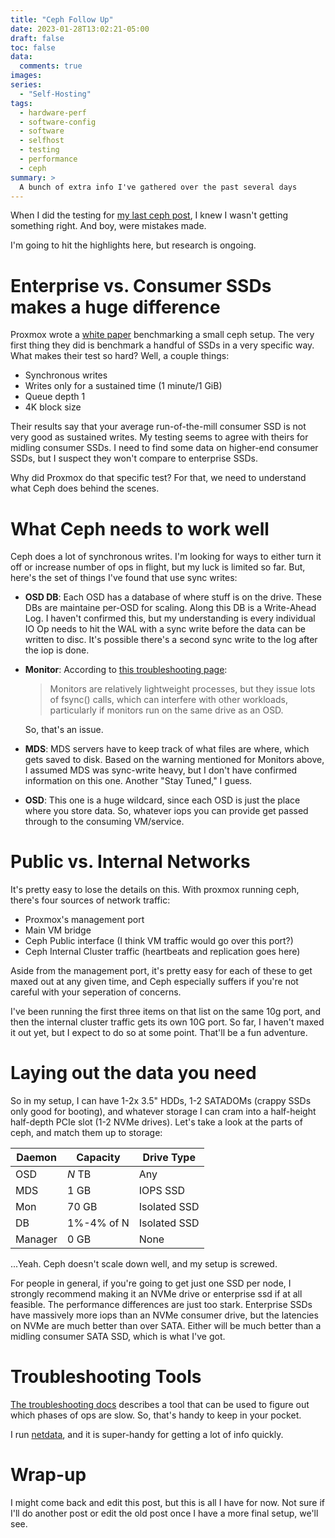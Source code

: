 ```yaml
---
title: "Ceph Follow Up"
date: 2023-01-28T13:02:21-05:00
draft: false
toc: false
data:
  comments: true
images:
series:
  - "Self-Hosting"
tags:
  - hardware-perf
  - software-config
  - software
  - selfhost
  - testing
  - performance
  - ceph
summary: >
  A bunch of extra info I've gathered over the past several days
---
```


When I did the testing for [my last ceph post](/blog/2023-01-25-ceph-fio-tests/), I knew I wasn't getting something
right. And boy, were mistakes made.

I'm going to hit the highlights here, but research is ongoing.


# Enterprise vs. Consumer SSDs makes a huge difference

Proxmox wrote a [white paper](/files/Proxmox-VE_Ceph-Benchmark-201802.pdf) benchmarking a small ceph setup. The very
first thing they did is benchmark a handful of SSDs in a very specific way. What makes their test so hard? Well, a
couple things:
- Synchronous writes
- Writes only for a sustained time (1 minute/1 GiB)
- Queue depth 1
- 4K block size

Their results say that your average run-of-the-mill consumer SSD is not very good as sustained writes. My testing seems
to agree with theirs for midling consumer SSDs. I need to find some data on higher-end consumer SSDs, but I suspect
they won't compare to enterprise SSDs.

Why did Proxmox do that specific test? For that, we need to understand what Ceph does behind the scenes.


# What Ceph needs to work well

Ceph does a lot of synchronous writes. I'm looking for ways to either turn it off or increase number of ops in flight,
but my luck is limited so far. But, here's the set of things I've found that use sync writes:

- **OSD DB**: Each OSD has a database of where stuff is on the drive. These DBs are maintaine per-OSD for scaling. Along
  this DB is a Write-Ahead Log. I haven't confirmed this, but my understanding is every individual IO Op needs to hit
  the WAL with a sync write before the data can be written to disc. It's possible there's a second sync write to the log
  after the iop is done.
- **Monitor**: According to [this troubleshooting page][1]:
  > Monitors are relatively lightweight processes, but they issue lots of fsync() calls, which can interfere with other
  > workloads, particularly if monitors run on the same drive as an OSD.

  So, that's an issue.

- **MDS**: MDS servers have to keep track of what files are where, which gets saved to disk. Based on the warning
  mentioned for Monitors above, I assumed MDS was sync-write heavy, but I don't have confirmed information on this one.
  Another "Stay Tuned," I guess.
- **OSD**: This one is a huge wildcard, since each OSD is just the place where you store data. So, whatever iops you can
  provide get passed through to the consuming VM/service.


# Public vs. Internal Networks

It's pretty easy to lose the details on this. With proxmox running ceph, there's four sources of network traffic:

- Proxmox's management port
- Main VM bridge
- Ceph Public interface (I think VM traffic would go over this port?)
- Ceph Internal Cluster traffic (heartbeats and replication goes here)

Aside from the management port, it's pretty easy for each of these to get maxed out at any given time, and Ceph
especially suffers if you're not careful with your seperation of concerns.

I've been running the first three items on that list on the same 10g port, and then the internal cluster traffic gets
its own 10G port. So far, I haven't maxed it out yet, but I expect to do so at some point. That'll be a fun adventure.


# Laying out the data you need

So in my setup, I can have 1-2x 3.5" HDDs, 1-2 SATADOMs (crappy SSDs only good for booting), and whatever storage I can
cram into a half-height half-depth PCIe slot (1-2 NVMe drives). Let's take a look at the parts of ceph, and match them
up to storage:

| Daemon | Capacity | Drive Type |
|--------|----------|------------|
|  OSD   |  _N_ TB  | Any        |
|  MDS   |    1 GB  | IOPS SSD   |
|  Mon   |   70 GB  |Isolated SSD|
|  DB    |1%-4% of N|Isolated SSD|
|Manager |    0 GB  | None       |

...Yeah. Ceph doesn't scale down well, and my setup is screwed.

For people in general, if you're going to get just one SSD per node, I strongly recommend making it an NVMe drive or
enterprise ssd if at all feasible. The performance differences are just too stark. Enterprise SSDs have massively more
iops than an NVMe consumer drive, but the latencies on NVMe are much better than over SATA. Either will be much better
than a midling consumer SATA SSD, which is what I've got.


# Troubleshooting Tools

[The troubleshooting docs](https://docs.ceph.com/en/quincy/rados/troubleshooting/troubleshooting-osd/#debugging-slow-requests)
describes a tool that can be used to figure out which phases of ops are slow. So, that's handy to keep in your pocket.

I run [netdata](https://www.netdata.cloud/), and it is super-handy for getting a lot of info quickly.


# Wrap-up

I might come back and edit this post, but this is all I have for now. Not sure if I'll do another post or edit the old
post once I have a more final setup, we'll see.



[1]: https://docs.ceph.com/en/quincy/rados/troubleshooting/troubleshooting-osd/#co-resident-monitors-osds
